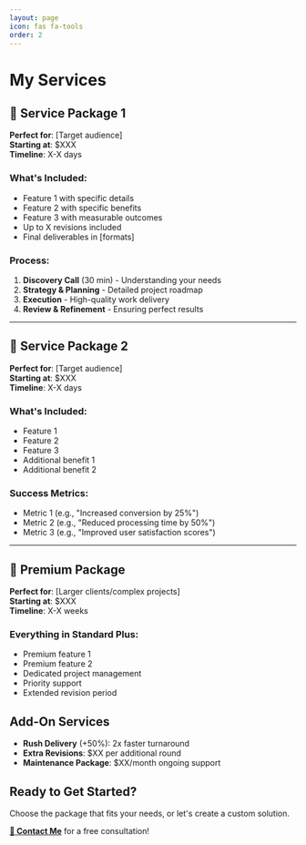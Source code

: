 ```yaml
---
layout: page
icon: fas fa-tools
order: 2
---
```


# My Services

## 🎯 Service Package 1
**Perfect for**: [Target audience]  
**Starting at**: $XXX  
**Timeline**: X-X days

### What's Included:
- Feature 1 with specific details
- Feature 2 with specific benefits  
- Feature 3 with measurable outcomes
- Up to X revisions included
- Final deliverables in [formats]

### Process:
1. **Discovery Call** (30 min) - Understanding your needs
2. **Strategy & Planning** - Detailed project roadmap
3. **Execution** - High-quality work delivery
4. **Review & Refinement** - Ensuring perfect results

---

## 💼 Service Package 2
**Perfect for**: [Target audience]  
**Starting at**: $XXX  
**Timeline**: X-X days

### What's Included:
- Feature 1
- Feature 2  
- Feature 3
- Additional benefit 1
- Additional benefit 2

### Success Metrics:
- Metric 1 (e.g., "Increased conversion by 25%")
- Metric 2 (e.g., "Reduced processing time by 50%")
- Metric 3 (e.g., "Improved user satisfaction scores")

---

## 🚀 Premium Package
**Perfect for**: [Larger clients/complex projects]  
**Starting at**: $XXX  
**Timeline**: X-X weeks

### Everything in Standard Plus:
- Premium feature 1
- Premium feature 2
- Dedicated project management
- Priority support
- Extended revision period

## Add-On Services
- **Rush Delivery** (+50%): 2x faster turnaround
- **Extra Revisions**: $XX per additional round
- **Maintenance Package**: $XX/month ongoing support

## Ready to Get Started?

Choose the package that fits your needs, or let's create a custom solution.

[**📧 Contact Me**](mailto:your-email@example.com) for a free consultation!